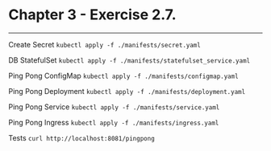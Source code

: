# Chapter 3 - Exercise 2.7. 
---

Create Secret ```kubectl apply -f ./manifests/secret.yaml```

DB StatefulSet ```kubectl apply -f ./manifests/statefulset_service.yaml```

Ping Pong ConfigMap ```kubectl apply -f ./manifests/configmap.yaml```

Ping Pong Deployment ```kubectl apply -f ./manifests/deployment.yaml```

Ping Pong Service ```kubectl apply -f ./manifests/service.yaml```

Ping Pong Ingress ```kubectl apply -f ./manifests/ingress.yaml```

Tests ```curl http://localhost:8081/pingpong```





